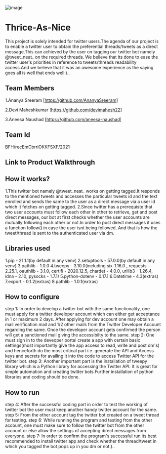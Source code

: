 ![image](https://user-images.githubusercontent.com/84219262/119408153-e127d380-bd02-11eb-930a-637eeec47b26.png)

# Thrice-As-Nice
This project is solely intended for twitter users.The agenda of our project is to enable a twitter user to obtain the preferential threads/tweets as a direct message.This can achieved by the user on tagging our twitter bot namely @tweet_neat_ on the required threads. We believe that its done to ease the twitter user's priorities in reference to tweets/threads readability access.And we believe that it was an awesome experience as the saying goes all is well that ends well:)..

## Team Members
1.Ananya Sreeram [https://github.com/AnanyaSreeram]

2.Devi Maheshkumar [https://github.com/devimahesh22]

3.Aneesa Naushad [https://github.com/aneesa-naushad]

## Team Id
BFH/recEmCbrriOKKFSXF/2021

## Link to Product Walkthrough



## How it works?
1.This twitter bot namely @tweet_neat_ works on getting tagged.It responds to the mentioned tweets and accesses the particular tweets id and the text enrolled and sends the same to the user as a direct message via a user id which it fetches on getting tagged.
2.Since twitter has a prerequiste that two user accounts must follow each other in other to retrieve, get and post direct messages, our bot at first checks whether the user accounts are mutually following each other or not.In order to post direct messages it uses a function follow() in case the user isnt being followed. And that is how the tweet/thread is sent to the authenticated user via dm.

## Libraries used
1.pip - 21.1.1(by default in any venv)
2.setuptools - 57.0.0(by default in any venv)
3.pathlib - 1.0.0
4.tweepy - 3.10.0(including six-1.16.0 , requests - 2.25.1, oauthlib - 3.1.0, certifi - 2020.12.5, chardet - 4.0.0, urllib3 - 1.26.4, idna - 2.10, pysocks - 1.7.1)
5.python-dotenv - 0.17.1
6.Datetime - 4.3(extras)
7.export - 0.1.2(extras)
8.pathlib - 1.0.1(extras)

## How to configure
step 1: In order to develop a twitter bot with the same functionality, one must apply for a twitter developer account which can either get acceptance in 1 or maximum 2 days.
        After applying for dev account one may obtain a mail verification mail and 1/2 other mails from the Twitter Developer Account regarding the same.
        Once the developer account gets confirmed the person will get a sanctioned mail giving the accessibilty to the same.
step 2: One must sign in to the deveoper portal create a app with certain basic settings(most importantly give the app access to read, write and post dm's) and henceforth do         the most critical part i.e. generate the API and Access keys and secrets for availing it into the code to access Twitter API for the twitter bot.
step 3: Another important part is the installation of tweepy library which is a Python library for accessing the Twitter API. It is great for simple automation and creating           twitter bots.Further installation of python libraries and coding should be done.
## How to run
step 4: After the successful coding part in order to test the working of twitter bot the user must keep another handy twitter account for the same.
step 5: From the other account tag the twitter bot created on a tweet thread for testing.
step 6: While running the program and testing from the other account, one must make sure to follow the twitter bot from the other account or else allow the settings of               accepting direct messages from everyone.
step 7: In order to confirm the program's successful run its best recommended to install twitter app and check whether the thread/tweet in which you
        tagged the bot pops up in you dm or not:)..        
        








